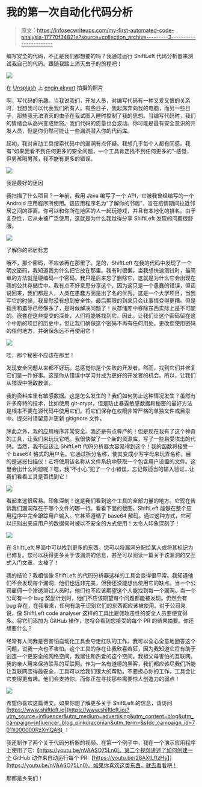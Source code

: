 # 我的第一次自动化代码分析

> 原文：<https://infosecwriteups.com/my-first-automated-code-analysis-17770f34821e?source=collection_archive---------3----------------------->

编写安全的代码，不正是我们都想要的吗？我通过运行 ShiftLeft 代码分析器来测试我自己的代码。跟随我踏上消灭虫子的旅程吧！

![](img/b6e5d5c2877cc3f859927894d084e662.png)

在 [Unsplash](https://unsplash.com?utm_source=medium&utm_medium=referral) 上 [engin akyurt](https://unsplash.com/@enginakyurt?utm_source=medium&utm_medium=referral) 拍摄的照片

啊，写代码的乐趣。当我说我们，开发人员，对编写代码有一种又爱又恨的关系时，我想我可以代表我们所有人。有些日子，我起床奔向我的电脑，而另一些日子，那些我无法消灭的虫子在我试图入睡时控制了我的思想。当编写代码时，我们的情绪会从高兴变成愤怒。我们代码的质量也会波动。你可能是最有安全意识的开发人员，但是你仍然可能让一些漏洞潜入你的代码库。

起初，我对自动工具搜索代码中的漏洞有点怀疑。我想几乎每个人都有同感。我有“如果我看不到任何更多的安全问题，一个工具肯定找不到任何更多的”-感觉，但男孩哦男孩，我不能有更多的错误。

![](img/8d6bb7fa82daa3965a9dcca708926ea9.png)

我是最好的迷因

我扫描了什么项目？一年前，我用 Java 编写了一个 API，它被我曾经编写的一个 Android 应用程序所使用。该应用程序名为“了解你的邻居”，旨在疫情期间拉近邻居之间的距离。你可以和你所在地区的人一起玩游戏，并且有本地化的排名。由于复杂性，它从未被广泛使用，这就是为什么我觉得分享 ShiftLeft 发现的问题很舒服。

![](img/88d13932fa26038d4137e41d8c9a18f0.png)

了解你的邻居标志

哦不，那个密码，不应该再在那里了。是的，ShiftLeft 在我的代码中发现了一个明文密码，我知道我为什么把它放在那里。我有时很懒，当我想快速测试时，最简单的方法就是硬编码一个密码。我只是后来忘了删除它，这就是为什么它会出现在我的公共存储库中。我有点不好意思分享这个，因为这只是一个愚蠢的错误，但话说回来，我们都是人，人类在愚蠢方面是出了名的优秀。这是一个大学项目，当我写它的时候，我显然没有想到安全性。最后期限的到来只会让事情变得更糟。但是指责和羞辱已经够多了，是时候解决问题了！从存储库中移除东西实际上是不可能的。嵌套在这些提交的深处，人们将能够找到它。因此，让我们让这个密码留在这个中断的项目的历史中，但让我们确保这个密码不再有任何用处。更改您使用密码的任何地方，并确保永远不再使用它！

![](img/8e83ad1eed629c748392365388dcd2a8.png)

哇，那个秘密不应该在那里！

发现安全问题从来都不好玩。总感觉你是个失败的开发者。然而，找到它们并修复它们是一件好事。这是你从错误中学习并成为更好的开发者的机会。所以，让我们从错误中吸取教训。

我的资料库里有敏感数据。这是怎么发生的？我们如何防止这种情况发生？虽然有许多奇特的技术，比如使用 git-crypt，但是防止暴露敏感数据和秘密的最好方法是根本不要在源代码中使用它们。将它们保存在权限非常严格的单独文件或目录中。提交时请留意并更新 gitignore 文件。

除此之外，我的应用程序非常安全。我还是有点尊严的！但是现在我有了这个神奇的工具，让我们来玩玩它吧。我很快做了一个新的资源库，写了一些易受攻击的代码。当然，我不应该让 ShiftLeft 代码分析器太容易得到这个！我的函数将接受一个 base64 格式的用户名。它通过拆分名称，使其变成小写字母来玩弄名称，目的是迷惑扫描仪！它将使用该名称从文件系统中获取一个包含用户设置的文件。这里会出什么问题呢？嗯，我“不小心”犯了一个小错误，忘记做适当的输入验证…让我们看看工具是否找到它！

![](img/3634412f780191e555d98a2ee3357577.png)

看起来这很容易。印象深刻！这是我们看到这个工具的全部力量的地方。它现在告诉我们漏洞存在于哪个文件的哪一行。看看下面的截图。ShiftLeft 能够在整个应用程序中完全跟踪用户输入。它甚至遵循了 base64 解码。通过这种方式，它可以识别出来自用户的数据何时被以不安全的方式使用！太令人印象深刻了！

![](img/41c20331f7a690c4e1bb3e510f4fce90.png)

在 ShiftLeft 界面中可以找到更多的东西。您可以将漏洞分配给某人或将其标记为已修复。您可以获得更多关于该漏洞的信息，甚至可以阅读一篇关于该漏洞的交互式入门文章，太棒了！

我的结论？我相信像 ShiftLeft 的代码分析器这样的工具会变得很平常。我知道他们不会发现每个漏洞，他们也远非完美，但我还没能想出使用它的缺点。当一个公司雇佣一个渗透测试人员时，他们也不应该期望这个人能找到每一个漏洞。当一个公司有一个 bug 奖励计划时，他们不应该期望每个问题都能被发现。仍然会有 bug 存在，在我看来，任何有助于识别它们的东西都应该被使用。对于公司来说，像 ShiftLeft code analyser 这样的工具比雇佣攻击性的安全人员要便宜得多。将它们添加为 GitHub 操作，您将会看到您接受的每个 PR 的结果摘要。你还想要什么？

经常有人问我是否害怕自动化工具会夺走红队的工作。我可以全心全意地回答这个问题，说我一点也不害怕。这个工具的存在让我欣喜若狂，因为我知道它将有助于创造一个更安全的网络空间。我居住和热爱的这个空间。我祖父母害怕的互联网。我的亲人用来保持联系的互联网。作为一名有道德的黑客，我们都应该尽我们所能让互联网变得最安全，工具可以给我们很大的帮助。不要担心你的工作，工具会让它变得更有趣。他们会支持你，而你正在寻找那些需要惊人创造力的弱点！

![](img/c7588407b838e752bdf00259274d08f0.png)

希望你喜欢这篇博文。如果你想了解更多关于 ShiftLeft 的信息，请访问 [https://www.shiftleft.io](https://www.shiftleft.io/?utm_source=influencer&utm_medium=advertising&utm_content=blog&utm_campaign=influencer_blog_pinkdraconian&utm_term=&sfdc_campaign_id=7011I000000RzXmQAK) ！

我还制作了两个关于代码分析器的视频。在第一个例子中，我在一个演示应用程序上使用了它:【https://youtu.be/nVAASO75Ln0[。第二个视频讲述了如何创建一个 GitHub 动作来自动运行每个 PR:【https://youtu.be/28AXtLftzHs】](https://youtu.be/nVAASO75Ln0)。如果你喜欢这类东西，就去看看吧！

那都是乡亲们！